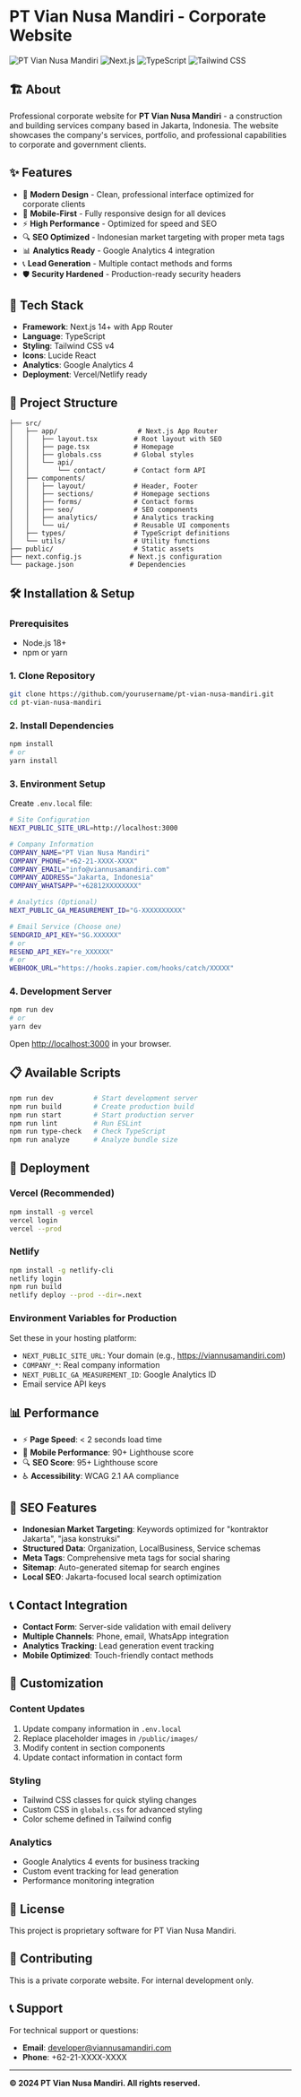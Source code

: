 # PT Vian Nusa Mandiri - Corporate Website

![PT Vian Nusa Mandiri](https://img.shields.io/badge/Status-Active-brightgreen)
![Next.js](https://img.shields.io/badge/Next.js-14+-black)
![TypeScript](https://img.shields.io/badge/TypeScript-5+-blue)
![Tailwind CSS](https://img.shields.io/badge/Tailwind_CSS-3+-blue)

## 🏗️ **About**

Professional corporate website for **PT Vian Nusa Mandiri** - a construction and building services company based in Jakarta, Indonesia. The website showcases the company's services, portfolio, and professional capabilities to corporate and government clients.

## ✨ **Features**

- 🎨 **Modern Design** - Clean, professional interface optimized for corporate clients
- 📱 **Mobile-First** - Fully responsive design for all devices
- ⚡ **High Performance** - Optimized for speed and SEO
- 🔍 **SEO Optimized** - Indonesian market targeting with proper meta tags
- 📊 **Analytics Ready** - Google Analytics 4 integration
- 📞 **Lead Generation** - Multiple contact methods and forms
- 🛡️ **Security Hardened** - Production-ready security headers

## 🚀 **Tech Stack**

- **Framework**: Next.js 14+ with App Router
- **Language**: TypeScript
- **Styling**: Tailwind CSS v4
- **Icons**: Lucide React
- **Analytics**: Google Analytics 4
- **Deployment**: Vercel/Netlify ready

## 📁 **Project Structure**

```
├── src/
│   ├── app/                    # Next.js App Router
│   │   ├── layout.tsx         # Root layout with SEO
│   │   ├── page.tsx           # Homepage
│   │   ├── globals.css        # Global styles
│   │   └── api/
│   │       └── contact/       # Contact form API
│   ├── components/
│   │   ├── layout/            # Header, Footer
│   │   ├── sections/          # Homepage sections
│   │   ├── forms/             # Contact forms
│   │   ├── seo/               # SEO components
│   │   ├── analytics/         # Analytics tracking
│   │   └── ui/                # Reusable UI components
│   ├── types/                 # TypeScript definitions
│   └── utils/                 # Utility functions
├── public/                    # Static assets
├── next.config.js            # Next.js configuration
└── package.json              # Dependencies
```

## 🛠️ **Installation & Setup**

### **Prerequisites**
- Node.js 18+ 
- npm or yarn

### **1. Clone Repository**
```bash
git clone https://github.com/yourusername/pt-vian-nusa-mandiri.git
cd pt-vian-nusa-mandiri
```

### **2. Install Dependencies**
```bash
npm install
# or
yarn install
```

### **3. Environment Setup**
Create `.env.local` file:
```bash
# Site Configuration
NEXT_PUBLIC_SITE_URL=http://localhost:3000

# Company Information
COMPANY_NAME="PT Vian Nusa Mandiri"
COMPANY_PHONE="+62-21-XXXX-XXXX"
COMPANY_EMAIL="info@viannusamandiri.com"
COMPANY_ADDRESS="Jakarta, Indonesia"
COMPANY_WHATSAPP="+62812XXXXXXXX"

# Analytics (Optional)
NEXT_PUBLIC_GA_MEASUREMENT_ID="G-XXXXXXXXXX"

# Email Service (Choose one)
SENDGRID_API_KEY="SG.XXXXXX"
# or
RESEND_API_KEY="re_XXXXXX"
# or
WEBHOOK_URL="https://hooks.zapier.com/hooks/catch/XXXXX"
```

### **4. Development Server**
```bash
npm run dev
# or
yarn dev
```

Open [http://localhost:3000](http://localhost:3000) in your browser.

## 📋 **Available Scripts**

```bash
npm run dev          # Start development server
npm run build        # Create production build
npm run start        # Start production server
npm run lint         # Run ESLint
npm run type-check   # Check TypeScript
npm run analyze      # Analyze bundle size
```

## 🚀 **Deployment**

### **Vercel (Recommended)**
```bash
npm install -g vercel
vercel login
vercel --prod
```

### **Netlify**
```bash
npm install -g netlify-cli
netlify login
npm run build
netlify deploy --prod --dir=.next
```

### **Environment Variables for Production**
Set these in your hosting platform:
- `NEXT_PUBLIC_SITE_URL`: Your domain (e.g., https://viannusamandiri.com)
- `COMPANY_*`: Real company information
- `NEXT_PUBLIC_GA_MEASUREMENT_ID`: Google Analytics ID
- Email service API keys

## 📊 **Performance**

- ⚡ **Page Speed**: < 2 seconds load time
- 📱 **Mobile Performance**: 90+ Lighthouse score
- 🔍 **SEO Score**: 95+ Lighthouse score
- ♿ **Accessibility**: WCAG 2.1 AA compliance

## 🎯 **SEO Features**

- **Indonesian Market Targeting**: Keywords optimized for "kontraktor Jakarta", "jasa konstruksi"
- **Structured Data**: Organization, LocalBusiness, Service schemas
- **Meta Tags**: Comprehensive meta tags for social sharing
- **Sitemap**: Auto-generated sitemap for search engines
- **Local SEO**: Jakarta-focused local search optimization

## 📞 **Contact Integration**

- **Contact Form**: Server-side validation with email delivery
- **Multiple Channels**: Phone, email, WhatsApp integration
- **Analytics Tracking**: Lead generation event tracking
- **Mobile Optimized**: Touch-friendly contact methods

## 🔧 **Customization**

### **Content Updates**
1. Update company information in `.env.local`
2. Replace placeholder images in `/public/images/`
3. Modify content in section components
4. Update contact information in contact form

### **Styling**
- Tailwind CSS classes for quick styling changes
- Custom CSS in `globals.css` for advanced styling
- Color scheme defined in Tailwind config

### **Analytics**
- Google Analytics 4 events for business tracking
- Custom event tracking for lead generation
- Performance monitoring integration

## 📝 **License**

This project is proprietary software for PT Vian Nusa Mandiri.

## 👥 **Contributing**

This is a private corporate website. For internal development only.

## 📞 **Support**

For technical support or questions:
- **Email**: developer@viannusamandiri.com
- **Phone**: +62-21-XXXX-XXXX

---

**© 2024 PT Vian Nusa Mandiri. All rights reserved.**